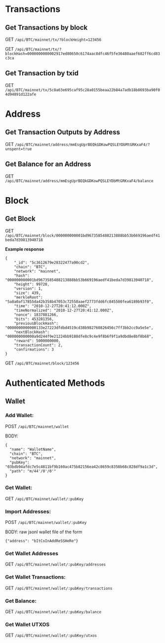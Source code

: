 # Transactions

## Get Transactions by block

GET `/api/BTC/mainnet/tx/?blockHeight=123456`

GET `/api/BTC/mainnet/tx/?blockHash=0000000000002917ed80650c6174aac8dfc46f5fe36480aaef682ff6cd83c3ca`

## Get Transaction by txid

GET `/api/BTC/mainnet/tx/5c8a63e695caf95c28a0155beaa22b84a7adb18b8693ba90f04d94891d122afe`

# Address

## Get Transaction Outputs by Address

GET `/api/BTC/mainnet/address/mmEsgUprBEQkGDKowPQSLEYDbMtGRKxaF4/?unspent=true`

## Get Balance for an Address

GET `/api/BTC/mainnet/address/mmEsgUprBEQkGDKowPQSLEYDbMtGRKxaF4/balance`

# Block

## Get Block

GET `/api/BTC/mainnet/block/000000000001bd9673585488213888bb53b669196aedf41beda7d39813940718`

**Example response**

```
{
    "_id": "5c3612679e28322477a90cd2",
    "chain": "BTC",
    "network": "mainnet",
    "hash": "000000000001bd9673585488213888bb53b669196aedf41beda7d39813940718",
    "height": 99720,
    "version": 1,
    "size": 439,
    "merkleRoot": "5a8a0af17855da42b358b47053c72558aaef2773fdd6fc845500fea6189b93f0",
    "time": "2010-12-27T20:41:12.000Z",
    "timeNormalized": "2010-12-27T20:41:12.000Z",
    "nonce": 1837081266,
    "bits": 453281356,
    "previousBlockHash": "0000000000000133e27223dfdbd4519cd38b982760826456c7ff3bb2cc9a5e5e",
    "nextBlockHash": "000000000000a9d244f9e21224bb9188dfe8c9c4e9f8b6f9f1a9dbd8e8bf8b68",
    "reward": 5000000000,
    "transactionCount": 2,
    "confirmations": 3
}
```

GET `/api/BTC/mainnet/block/123456`


# Authenticated Methods
## Wallet

### Add Wallet:

POST `/api/BTC/mainnet/wallet`

BODY:
```
{
  "name": "WalletName",
  "chain": "BTC",
  "network": "mainnet",
  "pubKey": "03bdb94afdc7e5c4811bf9b160ac475b82156ea42c8659c8358b68c828df9a1c3d",
  "path": "m/44'/0'/0'"
}
```

### Get Wallet:

GET `/api/BTC/mainnet/wallet/:pubKey`

### Import Addresses:

POST `/api/BTC/mainnet/wallet/:pubKey`

BODY: raw jsonl wallet file of the form
```
{"address": "bItCoInAddReSSHeRe"}
```

### Get Wallet Addresses

GET `/api/BTC/mainnet/wallet/:pubKey/addresses`

### Get Wallet Transactions:

GET `/api/BTC/mainnet/wallet/:pubKey/transactions`

### Get Balance:

GET `/api/BTC/mainnet/wallet/:pubKey/balance`

### Get Wallet UTXOS

GET `/api/BTC/mainnet/wallet/:pubKey/utxos`
